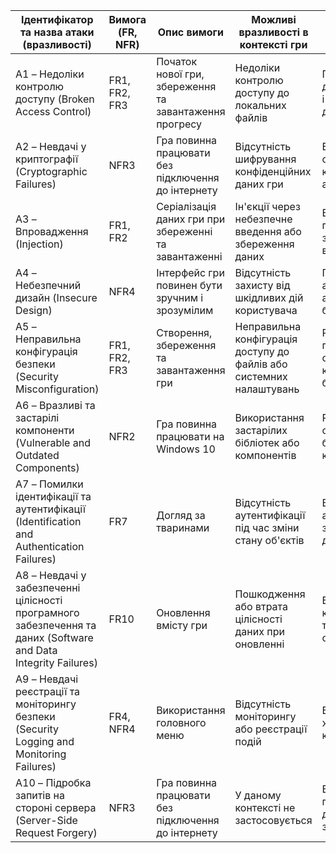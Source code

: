 | Ідентифікатор та назва атаки (вразливості)                             | Вимога (FR, NFR)  | Опис вимоги                                                                             | Можливі вразливості в контексті гри                         | Приклад запобігання вразливостям                          |
|--------------------------------------------------------------------------|-------------------|-----------------------------------------------------------------------------------------|-------------------------------------------------------------|-----------------------------------------------------------|
| A1 – Недоліки контролю доступу (Broken Access Control)                   | FR1, FR2, FR3     | Початок нової гри, збереження та завантаження прогресу                                   | Недоліки контролю доступу до локальних файлів                | Перевірка прав доступу до файлів і обмеження доступу       |
| A2 – Невдачі у криптографії (Cryptographic Failures)                     | NFR3              | Гра повинна працювати без підключення до інтернету                                       | Відсутність шифрування конфіденційних даних гри              | Використання сучасних криптографічних алгоритмів           |
| A3 – Впровадження (Injection)                                            | FR1, FR2          | Серіалізація даних гри при збереженні та завантаженні                                    | Ін'єкції через небезпечне введення або збереження даних       | Використання параметризованих запитів і перевірки введення |
| A4 – Небезпечний дизайн (Insecure Design)                                | NFR4              | Інтерфейс гри повинен бути зручним і зрозумілим                                          | Відсутність захисту від шкідливих дій користувача            | Проведення аналізу архітектури безпеки                     |
| A5 – Неправильна конфігурація безпеки (Security Misconfiguration)        | FR1, FR2, FR3     | Створення, збереження та завантаження гри                                                | Неправильна конфігурація доступу до файлів або системних налаштувань | Регулярна перевірка та оновлення конфігурацій безпеки      |
| A6 – Вразливі та застарілі компоненти (Vulnerable and Outdated Components)| NFR2              | Гра повинна працювати на Windows 10                                                     | Використання застарілих бібліотек або компонентів            | Регулярне оновлення бібліотек і компонентів                |
| A7 – Помилки ідентифікації та аутентифікації (Identification and Authentication Failures) | FR7           | Догляд за тваринами                                                                      | Відсутність аутентифікації під час зміни стану об'єктів      | Впровадження аутентифікації для захисту важливих дій       |
| A8 – Невдачі у забезпеченні цілісності програмного забезпечення та даних (Software and Data Integrity Failures) | FR10             | Оновлення вмісту гри                                                                     | Пошкодження або втрата цілісності даних при оновленні        | Використання контрольних сум та підписів при оновленні     |
| A9 – Невдачі реєстрації та моніторингу безпеки (Security Logging and Monitoring Failures) | FR4, NFR4         | Використання головного меню                                                              | Відсутність моніторингу або реєстрації подій                 | Впровадження журналювання дій користувача                  |
| A10 – Підробка запитів на стороні сервера (Server-Side Request Forgery)  | NFR3              | Гра повинна працювати без підключення до інтернету                                       | У даному контексті не застосовується                         | Вимоги не потребують додаткового захисту                   |
